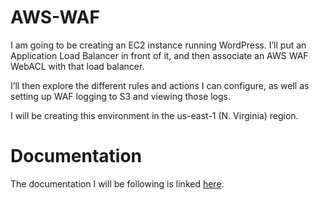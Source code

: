 # AWS-WAF
I am going to be creating an EC2 instance running WordPress. I’ll put an Application Load Balancer in front of it, and then associate an AWS WAF WebACL with that load balancer.

I’ll then explore the different rules and actions I can configure, as well as setting up WAF logging to S3 and viewing those logs.

I will be creating this environment in the us-east-1 (N. Virginia) region.
# Documentation
The documentation I will be following is linked [here](https://github.com/acantril/learn-cantrill-io-labs/tree/master/aws-waf).
